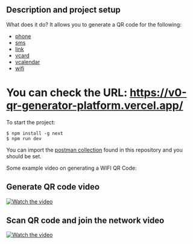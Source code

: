 ## Description and project setup
What does it do?
It allows you to generate a QR code for the following:
* [phone](https://github.com/zxing/zxing/blob/master/core/src/main/java/com/google/zxing/client/result/TelResultParser.java)
* [sms](https://github.com/zxing/zxing/blob/master/core/src/main/java/com/google/zxing/client/result/SMSParsedResult.java)
* [link](https://github.com/zxing/zxing/blob/master/core/src/main/java/com/google/zxing/qrcode/QRCodeWriter.java)
* [vcard](https://www.rfc-editor.org/rfc/rfc6350.html#page-53) 
* [vcalendar](https://www.rfc-editor.org/rfc/rfc5545#page-146)
* [wifi](https://github.com/zxing/zxing/blob/master/core/src/main/java/com/google/zxing/client/result/WifiResultParser.java)

# You can check the URL: https://v0-qr-generator-platform.vercel.app/

To start the project:

```
$ npm install -g next
$ npm run dev
```

You can import the [postman collection](./postman_collection.json) found in this repository and you should be set.


Some example video on generating a WIFI QR Code:

## Generate QR code video
[![Watch the video](https://i.vimeocdn.com/video/1936664696-d3dc5b10a4e82a56e767a0e8c7779b264cf22f2627787e37e2e2c8a7b8122b15-d_295x166?r=pad)](https://player.vimeo.com/video/1018463575)

## Scan QR code and join the network video
[![Watch the video](https://i.vimeocdn.com/video/1936664735-6448be7fdb46bff56fcd5a027938b4f06e5a313ee7249ce75de5ba9b53d27504-d_295x166?r=pad)](https://player.vimeo.com/video/1018463595)
